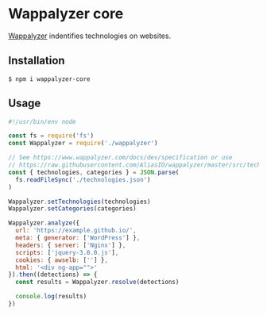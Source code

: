 # Wappalyzer core

[Wappalyzer](https://www.wappalyzer.com/) indentifies technologies on websites. 

## Installation

```shell
$ npm i wappalyzer-core
```

## Usage

```javascript
#!/usr/bin/env node

const fs = require('fs')
const Wappalyzer = require('./wappalyzer')

// See https://www.wappalyzer.com/docs/dev/specification or use
// https://raw.githubusercontent.com/AliasIO/wappalyzer/master/src/technologies.json
const { technologies, categories } = JSON.parse(
  fs.readFileSync('./technologies.json')
)

Wappalyzer.setTechnologies(technologies)
Wappalyzer.setCategories(categories)

Wappalyzer.analyze({
  url: 'https://example.github.io/',
  meta: { generator: ['WordPress'] },
  headers: { server: ['Nginx'] },
  scripts: ['jquery-3.0.0.js'],
  cookies: { awselb: [''] },
  html: '<div ng-app="">'
}).then((detections) => {
  const results = Wappalyzer.resolve(detections)

  console.log(results)
})
```
